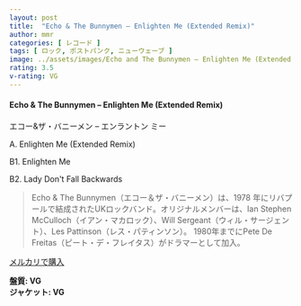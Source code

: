 ```yaml
---
layout: post
title:  "Echo & The Bunnymen – Enlighten Me (Extended Remix)"
author: mmr
categories: [ レコード ]
tags: [ ロック, ポストパンク, ニューウェーブ ]
image: ../assets/images/Echo and The Bunnymen – Enlighten Me (Extended Remix).jpg
rating: 3.5
v-rating: VG
---
```


#### Echo & The Bunnymen – Enlighten Me (Extended Remix)

エコー&ザ・バニーメン – エンラントン ミー

A. Enlighten Me (Extended Remix)

B1. Enlighten Me

B2. Lady Don't Fall Backwards

> Echo & The Bunnymen（エコー＆ザ・バニーメン）は、1978 年にリバプールで結成されたUKロックバンド。オリジナルメンバーは、Ian Stephen McCulloch（イアン・マカロック）、Will Sergeant（ウィル・サージェント）、Les Pattinson（レス・パティンソン）。 1980年までにPete De Freitas（ピート・デ・フレイタス）がドラマーとして加入。

[メルカリで購入](https://jp.mercari.com/item/m55842232873)

<div class="mt-4 mb-4 d-flex align-items-center">
<strong class="mr-1">盤質: VG</strong>
</div>
<div class="mt-4 mb-4 d-flex align-items-center">
<strong class="mr-1">ジャケット: VG</strong>
</div>
